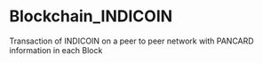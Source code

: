 # Blockchain_INDICOIN
Transaction of INDICOIN on a peer to peer network with PANCARD information in each Block
